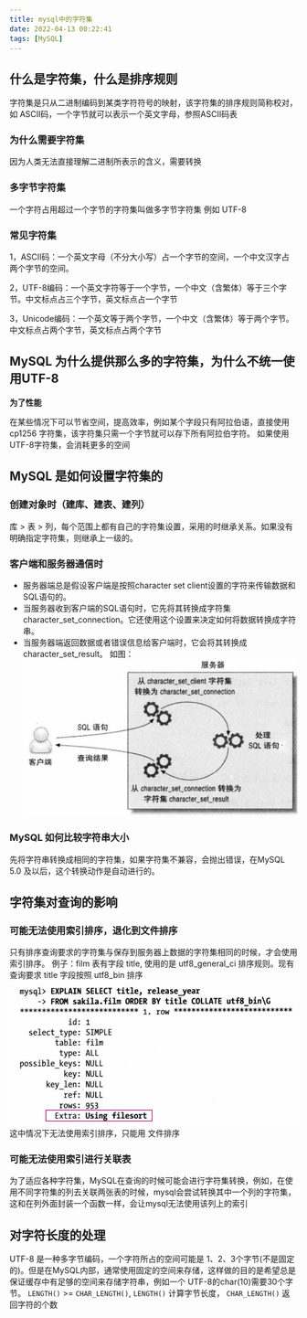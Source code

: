 ```yaml
---
title: mysql中的字符集
date: 2022-04-13 00:22:41
tags: [MySQL]
---
```


## 什么是字符集，什么是排序规则

字符集是只从二进制编码到某类字符符号的映射，该字符集的排序规则简称校对，
如 ASCII码，一个字节就可以表示一个英文字母，参照ASCII码表

### 为什么需要字符集
因为人类无法直接理解二进制所表示的含义，需要转换

### 多字节字符集

一个字符占用超过一个字节的字符集叫做多字节字符集
例如 UTF-8

### 常见字符集
1，ASCII码：一个英文字母（不分大小写）占一个字节的空间，一个中文汉字占两个字节的空间。

2，UTF-8编码：一个英文字符等于一个字节，一个中文（含繁体）等于三个字节。中文标点占三个字节，英文标点占一个字节

3，Unicode编码：一个英文等于两个字节，一个中文（含繁体）等于两个字节。中文标点占两个字节，英文标点占两个字节


## MySQL 为什么提供那么多的字符集，为什么不统一使用UTF-8
**为了性能**

在某些情况下可以节省空间，提高效率，例如某个字段只有阿拉伯语，直接使用 cp1256 字符集，该字符集只需一个字节就可以存下所有阿拉伯字符。
如果使用UTF-8字符集，会消耗更多的空间

## MySQL 是如何设置字符集的

### 创建对象时（建库、建表、建列）

库 > 表 > 列，每个范围上都有自己的字符集设置，采用的时继承关系。如果没有明确指定字符集，则继承上一级的。

### 客户端和服务器通信时

- 服务器端总是假设客户端是按照character set client设置的字符来传输数据和SQL语句的。
- 当服务器收到客户端的SQL语句时，它先将其转换成字符集character_set_connection。它还使用这个设置来决定如何将数据转换成字符串。
- 当服务器端返回数据或者错误信息给客户端时，它会将其转换成character_set_result。
如图：
![](../images/20220413004252689_24144.png)

### MySQL 如何比较字符串大小
先将字符串转换成相同的字符集，如果字符集不兼容，会抛出错误，在MySQL 5.0 及以后，这个转换动作是自动进行的。

## 字符集对查询的影响

### 可能无法使用索引排序，退化到文件排序
只有排序查询要求的字符集与保存到服务器上数据的字符集相同的时候，才会使用索引排序。
例子：film 表有字段 title, 使用的是 utf8_general_ci 排序规则。现有查询要求 title 字段按照 utf8_bin 排序
![](../images/20220413225706589_21716.png)
这中情况下无法使用索引排序，只能用 文件排序

### 可能无法使用索引进行关联表
为了适应各种字符集，MySQL在查询的时候可能会进行字符集转换，例如，在使用不同字符集的列去关联两张表的时候，mysql会尝试转换其中一个列的字符集，这和在列外面封装一个函数一样，会让mysql无法使用该列上的索引

## 对字符长度的处理

UTF-8 是一种多字节编码，一个字符所占的空间可能是 1、2、3个字节(不是固定的)。但是在MySQL内部，通常使用固定的空间来存储，这样做的目的是希望总是保证缓存中有足够的空间来存储字符串，例如一个 UTF-8的char(10)需要30个字节。
`LENGTH()` >= `CHAR_LENGTH()`,  `LENGTH()` 计算字节长度， `CHAR_LENGTH()` 返回字符的个数